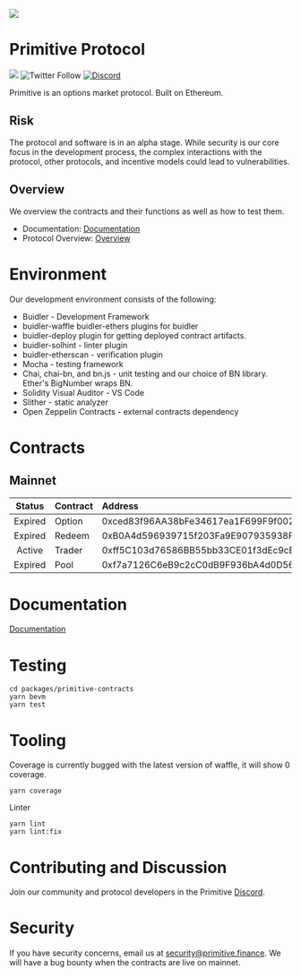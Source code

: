 ![](https://raw.githubusercontent.com/primitivefinance/primitive-frontend/develop/src/icons/primitivebannersvg.svg)

# Primitive Protocol

[![](https://img.shields.io/github/stars/primitivefinance/primitive-v1?style=social)](https://img.shields.io/github/stars/primitivefinance/primitive-contracts?style=social)
![Twitter Follow](https://img.shields.io/twitter/follow/primitivefi?style=social)
[![Discord](https://img.shields.io/discord/168831573876015105.svg?label=&logo=discord&logoColor=ffffff&color=7389D8&labelColor=6A7EC2)](https://discord.gg/rzRwJ4K)

Primitive is an options market protocol. Built on Ethereum.

## Risk

The protocol and software is in an alpha stage. While security is our core focus in the development process, the complex interactions with the protocol, other protocols, and incentive models could lead to vulnerabilities.

## Overview

We overview the contracts and their functions as well as how to test them.

- Documentation: [Documentation](https://docs.primitive.finance)
- Protocol Overview: [Overview](https://docs.google.com/document/d/19neM6bFmTCBdxLygQbDDJubwcLcuMIx8x2Fs-llt9sQ/edit?usp=sharing)

# Environment

Our development environment consists of the following:

- Buidler - Development Framework
- buidler-waffle buidler-ethers plugins for buidler
- buidler-deploy plugin for getting deployed contract artifacts.
- buidler-solhint - linter plugin
- buidler-etherscan - verification plugin
- Mocha - testing framework
- Chai, chai-bn, and bn.js - unit testing and our choice of BN library. Ether's BigNumber wraps BN.
- Solidity Visual Auditor - VS Code
- Slither - static analyzer
- Open Zeppelin Contracts - external contracts dependency

# Contracts

## Mainnet

| Status  | Contract | Address                                    | Link                                                                                 |
| :-----: | :------- | :----------------------------------------- | :----------------------------------------------------------------------------------- |
| Expired | Option   | 0xced83f96AA38bFe34617ea1F699F9f0022548f61 | [Etherscan](https://etherscan.io/address/0xced83f96aa38bfe34617ea1f699f9f0022548f61) |
| Expired | Redeem   | 0xB0A4d596939715f203Fa9E907935938FEdEa715F | [Etherscan](https://etherscan.io/address/0xb0a4d596939715f203fa9e907935938fedea715f) |
| Active  | Trader   | 0xff5C103d76586BB55bb33CE01f3dEc9cEe55617f | [Etherscan](https://etherscan.io/address/0xff5c103d76586bb55bb33ce01f3dec9cee55617f) |
| Expired | Pool     | 0xf7a7126C6eB9c2cC0dB9F936bA4d0D5685662830 | [Etherscan](https://etherscan.io/address/0xf7a7126C6eB9c2cC0dB9F936bA4d0D5685662830) |

# Documentation

[Documentation](https://docs.primitive.finance)

# Testing

```
cd packages/primitive-contracts
yarn bevm
yarn test
```

# Tooling

Coverage is currently bugged with the latest version of waffle, it will show 0 coverage.

```
yarn coverage
```

Linter

```
yarn lint
yarn lint:fix
```

# Contributing and Discussion

Join our community and protocol developers in the Primitive [Discord](https://discord.gg/rzRwJ4K).

# Security

If you have security concerns, email us at [security@primitive.finance](mailto:security@primitive.finance). We will have a bug bounty when the contracts are live on mainnet.
